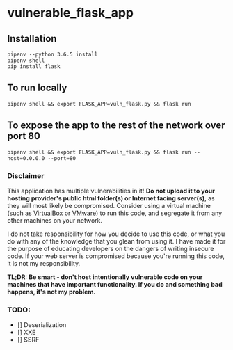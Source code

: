 # vulnerable_flask_app

## Installation
```
pipenv --python 3.6.5 install
pipenv shell
pip install flask
```

## To run locally
```pipenv shell && export FLASK_APP=vuln_flask.py && flask run```

## To expose the app to the rest of the network over port 80
```pipenv shell && export FLASK_APP=vuln_flask.py && flask run --host=0.0.0.0 --port=80```

### Disclaimer

This application has multiple vulnerabilities in it! **Do not upload it to your hosting provider's public html folder(s) or Internet facing server(s)**, as they will most likely be compromised. Consider using a virtual machine (such as [VirtualBox](https://www.virtualbox.org/) or [VMware](https://www.vmware.com/)) to run this code, and segregate it from any other machines on your network.

I do not take responsibility for how you decide to use this code, or what you do with any of the knowledge that you glean from using it. I have made it for the purpose of educating developers on the dangers of writing insecure code. If your web server is compromised because you're running this code, it is not my responsibility.

**TL;DR: Be smart - don't host intentionally vulnerable code on your machines that have important functionality. If you do and something bad happens, it's not my problem.**

### TODO:
- [] Deserialization
- [] XXE 
- [] SSRF
